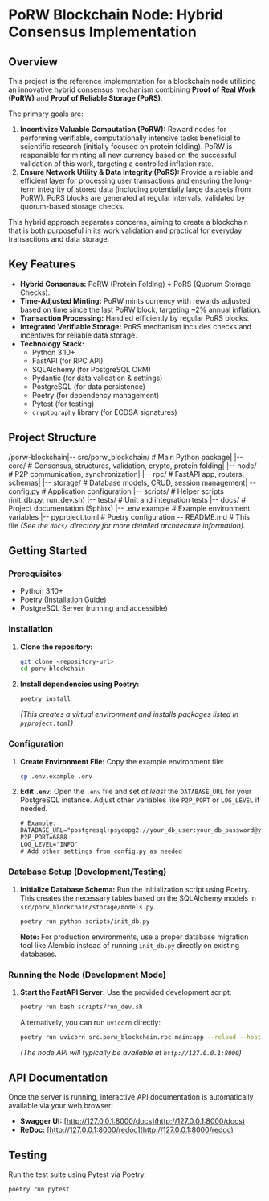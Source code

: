 # PoRW Blockchain Node: Hybrid Consensus Implementation

## Overview

This project is the reference implementation for a blockchain node utilizing an innovative hybrid consensus mechanism combining **Proof of Real Work (PoRW)** and **Proof of Reliable Storage (PoRS)**.

The primary goals are:

1.  **Incentivize Valuable Computation (PoRW):** Reward nodes for performing verifiable, computationally intensive tasks beneficial to scientific research (initially focused on protein folding). PoRW is responsible for minting all new currency based on the successful validation of this work, targeting a controlled inflation rate.
2.  **Ensure Network Utility & Data Integrity (PoRS):** Provide a reliable and efficient layer for processing user transactions and ensuring the long-term integrity of stored data (including potentially large datasets from PoRW). PoRS blocks are generated at regular intervals, validated by quorum-based storage checks.

This hybrid approach separates concerns, aiming to create a blockchain that is both purposeful in its work validation and practical for everyday transactions and data storage.

## Key Features

* **Hybrid Consensus:** PoRW (Protein Folding) + PoRS (Quorum Storage Checks).
* **Time-Adjusted Minting:** PoRW mints currency with rewards adjusted based on time since the last PoRW block, targeting ~2% annual inflation.
* **Transaction Processing:** Handled efficiently by regular PoRS blocks.
* **Integrated Verifiable Storage:** PoRS mechanism includes checks and incentives for reliable data storage.
* **Technology Stack:**
    * Python 3.10+
    * FastAPI (for RPC API)
    * SQLAlchemy (for PostgreSQL ORM)
    * Pydantic (for data validation & settings)
    * PostgreSQL (for data persistence)
    * Poetry (for dependency management)
    * Pytest (for testing)
    * `cryptography` library (for ECDSA signatures)

## Project Structure

/porw-blockchain|-- src/porw_blockchain/  # Main Python package|   |-- core/             # Consensus, structures, validation, crypto, protein folding|   |-- node/             # P2P communication, synchronization|   |-- rpc/              # FastAPI app, routers, schemas|   |-- storage/          # Database models, CRUD, session management|   -- config.py         # Application configuration |-- scripts/              # Helper scripts (init_db.py, run_dev.sh) |-- tests/                # Unit and integration tests |-- docs/                 # Project documentation (Sphinx) |-- .env.example          # Example environment variables |-- pyproject.toml        # Poetry configuration -- README.md             # This file
*(See the `docs/` directory for more detailed architecture information).*

## Getting Started

### Prerequisites

* Python 3.10+
* Poetry ([Installation Guide](https://python-poetry.org/docs/#installation))
* PostgreSQL Server (running and accessible)

### Installation

1.  **Clone the repository:**
    ```bash
    git clone <repository-url>
    cd porw-blockchain
    ```

2.  **Install dependencies using Poetry:**
    ```bash
    poetry install
    ```
    *(This creates a virtual environment and installs packages listed in `pyproject.toml`)*

### Configuration

1.  **Create Environment File:**
    Copy the example environment file:
    ```bash
    cp .env.example .env
    ```

2.  **Edit `.env`:**
    Open the `.env` file and set *at least* the `DATABASE_URL` for your PostgreSQL instance. Adjust other variables like `P2P_PORT` or `LOG_LEVEL` if needed.
    ```dotenv
    # Example:
    DATABASE_URL="postgresql+psycopg2://your_db_user:your_db_password@your_db_host:5432/porw_db_name"
    P2P_PORT=6888
    LOG_LEVEL="INFO"
    # Add other settings from config.py as needed
    ```

### Database Setup (Development/Testing)

1.  **Initialize Database Schema:**
    Run the initialization script using Poetry. This creates the necessary tables based on the SQLAlchemy models in `src/porw_blockchain/storage/models.py`.
    ```bash
    poetry run python scripts/init_db.py
    ```
    **Note:** For production environments, use a proper database migration tool like Alembic instead of running `init_db.py` directly on existing databases.

### Running the Node (Development Mode)

1.  **Start the FastAPI Server:**
    Use the provided development script:
    ```bash
    poetry run bash scripts/run_dev.sh
    ```
    Alternatively, you can run `uvicorn` directly:
    ```bash
    poetry run uvicorn src.porw_blockchain.rpc.main:app --reload --host 0.0.0.0 --port 8000
    ```
    *(The node API will typically be available at `http://127.0.0.1:8000`)*

## API Documentation

Once the server is running, interactive API documentation is automatically available via your web browser:

* **Swagger UI:** [http://127.0.0.1:8000/docs](http://127.0.0.1:8000/docs)
* **ReDoc:** [http://127.0.0.1:8000/redoc](http://127.0.0.1:8000/redoc)

## Testing

Run the test suite using Pytest via Poetry:

```bash
poetry run pytest
